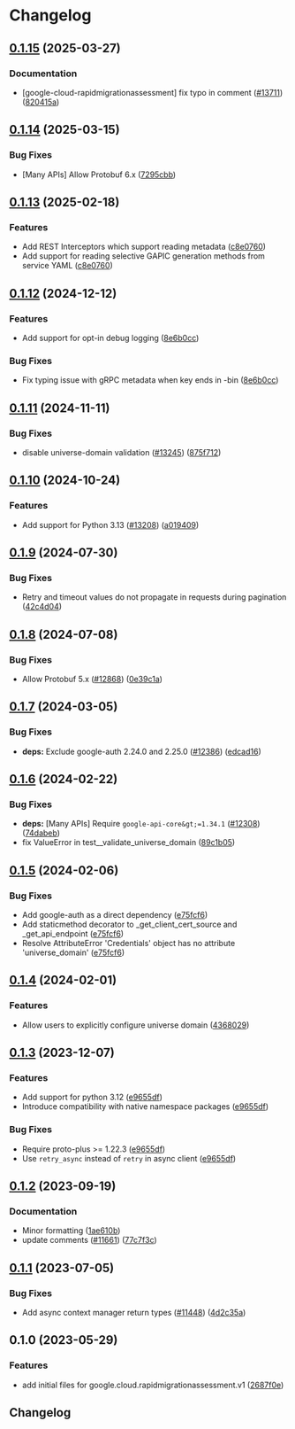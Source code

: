 # Changelog

## [0.1.15](https://github.com/googleapis/google-cloud-python/compare/google-cloud-rapidmigrationassessment-v0.1.14...google-cloud-rapidmigrationassessment-v0.1.15) (2025-03-27)


### Documentation

* [google-cloud-rapidmigrationassessment] fix typo in comment ([#13711](https://github.com/googleapis/google-cloud-python/issues/13711)) ([820415a](https://github.com/googleapis/google-cloud-python/commit/820415ae3a28914d5c64861635f009a2aeca5a6a))

## [0.1.14](https://github.com/googleapis/google-cloud-python/compare/google-cloud-rapidmigrationassessment-v0.1.13...google-cloud-rapidmigrationassessment-v0.1.14) (2025-03-15)


### Bug Fixes

* [Many APIs] Allow Protobuf 6.x ([7295cbb](https://github.com/googleapis/google-cloud-python/commit/7295cbb7c3122eeff1042c3c543bfc9b8b3ca913))

## [0.1.13](https://github.com/googleapis/google-cloud-python/compare/google-cloud-rapidmigrationassessment-v0.1.12...google-cloud-rapidmigrationassessment-v0.1.13) (2025-02-18)


### Features

* Add REST Interceptors which support reading metadata ([c8e0760](https://github.com/googleapis/google-cloud-python/commit/c8e0760e8088950c62279335216ad1d17716ce59))
* Add support for reading selective GAPIC generation methods from service YAML ([c8e0760](https://github.com/googleapis/google-cloud-python/commit/c8e0760e8088950c62279335216ad1d17716ce59))

## [0.1.12](https://github.com/googleapis/google-cloud-python/compare/google-cloud-rapidmigrationassessment-v0.1.11...google-cloud-rapidmigrationassessment-v0.1.12) (2024-12-12)


### Features

* Add support for opt-in debug logging ([8e6b0cc](https://github.com/googleapis/google-cloud-python/commit/8e6b0cca8709ae8c7f0c722c5ebf0707358d3359))


### Bug Fixes

* Fix typing issue with gRPC metadata when key ends in -bin ([8e6b0cc](https://github.com/googleapis/google-cloud-python/commit/8e6b0cca8709ae8c7f0c722c5ebf0707358d3359))

## [0.1.11](https://github.com/googleapis/google-cloud-python/compare/google-cloud-rapidmigrationassessment-v0.1.10...google-cloud-rapidmigrationassessment-v0.1.11) (2024-11-11)


### Bug Fixes

* disable universe-domain validation  ([#13245](https://github.com/googleapis/google-cloud-python/issues/13245)) ([875f712](https://github.com/googleapis/google-cloud-python/commit/875f712265a36919409964f5ade218330f1d0147))

## [0.1.10](https://github.com/googleapis/google-cloud-python/compare/google-cloud-rapidmigrationassessment-v0.1.9...google-cloud-rapidmigrationassessment-v0.1.10) (2024-10-24)


### Features

* Add support for Python 3.13 ([#13208](https://github.com/googleapis/google-cloud-python/issues/13208)) ([a019409](https://github.com/googleapis/google-cloud-python/commit/a019409a5b5a983402301f1ac175d8b7e45c3818))

## [0.1.9](https://github.com/googleapis/google-cloud-python/compare/google-cloud-rapidmigrationassessment-v0.1.8...google-cloud-rapidmigrationassessment-v0.1.9) (2024-07-30)


### Bug Fixes

* Retry and timeout values do not propagate in requests during pagination ([42c4d04](https://github.com/googleapis/google-cloud-python/commit/42c4d04ee1362ba0ed0f1b6a134ac8e409875b63))

## [0.1.8](https://github.com/googleapis/google-cloud-python/compare/google-cloud-rapidmigrationassessment-v0.1.7...google-cloud-rapidmigrationassessment-v0.1.8) (2024-07-08)


### Bug Fixes

* Allow Protobuf 5.x ([#12868](https://github.com/googleapis/google-cloud-python/issues/12868)) ([0e39c1a](https://github.com/googleapis/google-cloud-python/commit/0e39c1a0ab46757bcf80a178d9bd422f6dcb24c6))

## [0.1.7](https://github.com/googleapis/google-cloud-python/compare/google-cloud-rapidmigrationassessment-v0.1.6...google-cloud-rapidmigrationassessment-v0.1.7) (2024-03-05)


### Bug Fixes

* **deps:** Exclude google-auth 2.24.0 and 2.25.0 ([#12386](https://github.com/googleapis/google-cloud-python/issues/12386)) ([edcad16](https://github.com/googleapis/google-cloud-python/commit/edcad1661973ae1677c69b3fc1c03c3069ec0e71))

## [0.1.6](https://github.com/googleapis/google-cloud-python/compare/google-cloud-rapidmigrationassessment-v0.1.5...google-cloud-rapidmigrationassessment-v0.1.6) (2024-02-22)


### Bug Fixes

* **deps:** [Many APIs] Require `google-api-core&gt;=1.34.1` ([#12308](https://github.com/googleapis/google-cloud-python/issues/12308)) ([74dabeb](https://github.com/googleapis/google-cloud-python/commit/74dabebab206189e649ff6e00f3c7809d96c043b))
* fix ValueError in test__validate_universe_domain ([89c1b05](https://github.com/googleapis/google-cloud-python/commit/89c1b054f321b90ab4eed0139a3a2a79c369730d))

## [0.1.5](https://github.com/googleapis/google-cloud-python/compare/google-cloud-rapidmigrationassessment-v0.1.4...google-cloud-rapidmigrationassessment-v0.1.5) (2024-02-06)


### Bug Fixes

* Add google-auth as a direct dependency ([e75fcf6](https://github.com/googleapis/google-cloud-python/commit/e75fcf6e389fd2e90ec00b87a625b208837c72dc))
* Add staticmethod decorator to _get_client_cert_source and _get_api_endpoint ([e75fcf6](https://github.com/googleapis/google-cloud-python/commit/e75fcf6e389fd2e90ec00b87a625b208837c72dc))
* Resolve AttributeError 'Credentials' object has no attribute 'universe_domain' ([e75fcf6](https://github.com/googleapis/google-cloud-python/commit/e75fcf6e389fd2e90ec00b87a625b208837c72dc))

## [0.1.4](https://github.com/googleapis/google-cloud-python/compare/google-cloud-rapidmigrationassessment-v0.1.3...google-cloud-rapidmigrationassessment-v0.1.4) (2024-02-01)


### Features

* Allow users to explicitly configure universe domain ([4368029](https://github.com/googleapis/google-cloud-python/commit/436802904bfdafa7e90f94b128813506525e1605))

## [0.1.3](https://github.com/googleapis/google-cloud-python/compare/google-cloud-rapidmigrationassessment-v0.1.2...google-cloud-rapidmigrationassessment-v0.1.3) (2023-12-07)


### Features

* Add support for python 3.12 ([e9655df](https://github.com/googleapis/google-cloud-python/commit/e9655dff9f393bf3382c668ea2a31dd3332ed192))
* Introduce compatibility with native namespace packages ([e9655df](https://github.com/googleapis/google-cloud-python/commit/e9655dff9f393bf3382c668ea2a31dd3332ed192))


### Bug Fixes

* Require proto-plus &gt;= 1.22.3 ([e9655df](https://github.com/googleapis/google-cloud-python/commit/e9655dff9f393bf3382c668ea2a31dd3332ed192))
* Use `retry_async` instead of `retry` in async client ([e9655df](https://github.com/googleapis/google-cloud-python/commit/e9655dff9f393bf3382c668ea2a31dd3332ed192))

## [0.1.2](https://github.com/googleapis/google-cloud-python/compare/google-cloud-rapidmigrationassessment-v0.1.1...google-cloud-rapidmigrationassessment-v0.1.2) (2023-09-19)


### Documentation

* Minor formatting ([1ae610b](https://github.com/googleapis/google-cloud-python/commit/1ae610bb3b321ceac7bd23a455a002e39645d84f))
* update comments ([#11661](https://github.com/googleapis/google-cloud-python/issues/11661)) ([77c7f3c](https://github.com/googleapis/google-cloud-python/commit/77c7f3c5062a4aacf62dabf616c1e2caeeb444e3))

## [0.1.1](https://github.com/googleapis/google-cloud-python/compare/google-cloud-rapidmigrationassessment-v0.1.0...google-cloud-rapidmigrationassessment-v0.1.1) (2023-07-05)


### Bug Fixes

* Add async context manager return types ([#11448](https://github.com/googleapis/google-cloud-python/issues/11448)) ([4d2c35a](https://github.com/googleapis/google-cloud-python/commit/4d2c35a1cd0b68b6d481d5611ff820451273e859))

## 0.1.0 (2023-05-29)


### Features

* add initial files for google.cloud.rapidmigrationassessment.v1 ([2687f0e](https://github.com/googleapis/google-cloud-python/commit/2687f0e5238e80c9cdf707f8d175fce13aeac970))

## Changelog
